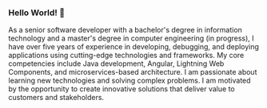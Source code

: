 ### Hello World! 👋

<!--
**vivekkchaugule/vivekkchaugule** is a ✨ _special_ ✨ repository because its `README.md` (this file) appears on your GitHub profile.

Here are some ideas to get you started:

- 🔭 I’m currently working on ...
- 🌱 I’m currently learning ...
- 👯 I’m looking to collaborate on ...
- 🤔 I’m looking for help with ...
- 💬 Ask me about ...
- 📫 How to reach me: ...
- 😄 Pronouns: ...
- ⚡ Fun fact: ...
-->
As a senior software developer with a bachelor's degree in information technology and a master's degree in computer engineering (in progress), I have over five years of experience in developing, debugging, and deploying applications using cutting-edge technologies and frameworks.
My core competencies include Java development, Angular, Lightning Web Components, and microservices-based architecture. I am passionate about learning new technologies and solving complex problems. I am motivated by the opportunity to create innovative solutions that deliver value to customers and stakeholders.
